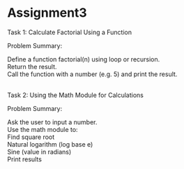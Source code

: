 # Assignment3
Task 1: Calculate Factorial Using a Function<br>

Problem Summary:<br>

Define a function factorial(n) using loop or recursion.<br>
Return the result.<br>
Call the function with a number (e.g. 5) and print the result.<br><br>

Task 2: Using the Math Module for Calculations<br>

Problem Summary:<br>

Ask the user to input a number.<br>
Use the math module to:<br>
Find square root<br>
Natural logarithm (log base e)<br>
Sine (value in radians)<br>
Print results<br>



